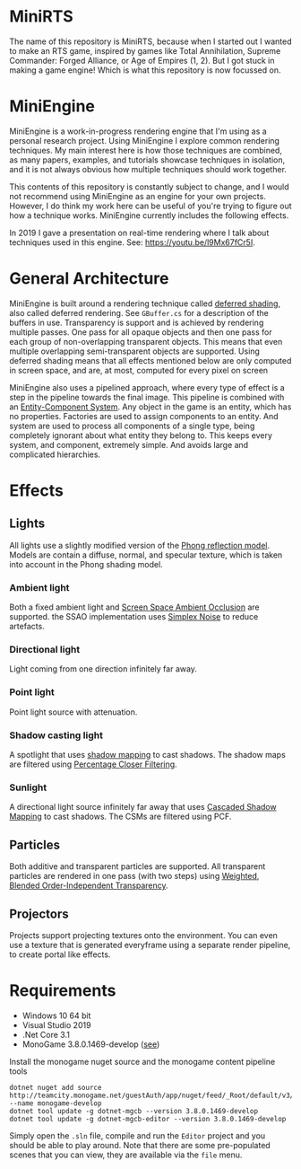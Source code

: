 # MiniRTS
The name of this repository is MiniRTS, because when I started out I wanted to make an RTS game, inspired by games like Total Annihilation,  Supreme Commander: Forged Alliance, or Age of Empires (1, 2). But I got stuck in making a game engine! Which is what this repository is now focussed on.

# MiniEngine

MiniEngine is a work-in-progress rendering engine that I'm using as a personal research project. Using MiniEngine I explore common rendering techniques. My main interest here is how those techniques are combined, as many papers, examples, and tutorials showcase techniques in isolation, and it is not always obvious how multiple techniques should work together.

This contents of this repository is constantly subject to change, and I would not recommend using MiniEngine as an engine for your own projects. However, I do think my work here can be useful of you're trying to figure out how a technique works. MiniEngine currently includes the following effects.

In 2019 I gave a presentation on real-time rendering where I talk about techniques used in this engine. See: https://youtu.be/l9Mx67fCr5I. 

# General Architecture

MiniEngine is built around a rendering technique called [deferred shading](https://en.wikipedia.org/wiki/Deferred_shading), also called deferred rendering. See `GBuffer.cs` for a description of the buffers in use. Transparency is support and is achieved by rendering multiple passes. One pass for all opaque objects and then one pass for each group of non-overlapping transparent objects. This means that even multiple overlapping semi-transparent objects are supported. Using deferred shading means that all effects mentioned below are only computed in screen space, and are, at most, computed for every pixel on screen

MiniEngine also uses a pipelined approach, where every type of effect is a step in the pipeline towards the final image. This pipeline is combined with an [Entity-Component System](https://en.wikipedia.org/wiki/Entity_component_system). Any object in the game is an entity, which has no properties. Factories are used to assign components to an entity. And system are used to process all components of a single type, being completely ignorant about what entity they belong to. This keeps every system, and component, extremely simple. And avoids large and complicated hierarchies.

# Effects

## Lights
All lights use a slightly modified version of the [Phong reflection model](https://en.wikipedia.org/wiki/Phong_reflection_model). Models are contain a diffuse, normal, and specular texture, which is taken into account in the Phong shading model. 

### Ambient light
Both a fixed ambient light and [Screen Space Ambient Occlusion](https://en.wikipedia.org/wiki/Screen_space_ambient_occlusion) are supported. the SSAO implementation uses [Simplex Noise](https://en.wikipedia.org/wiki/Simplex_noise) to reduce artefacts.

### Directional light
Light coming from one direction infinitely far away.

### Point light
Point light source with attenuation.

### Shadow casting light
A spotlight that uses [shadow mapping](https://en.wikipedia.org/wiki/Shadow_mapping) to cast shadows. The shadow maps are filtered using [Percentage Closer Filtering](https://developer.nvidia.com/gpugems/GPUGems/gpugems_ch11.html).

### Sunlight
A directional light source infinitely far away that uses [Cascaded Shadow Mapping](https://developer.download.nvidia.com/SDK/10.5/opengl/src/cascaded_shadow_maps/doc/cascaded_shadow_maps.pdf) to cast shadows. The CSMs are filtered using PCF.

## Particles
Both additive and transparent particles are supported. All transparent particles are rendered in one pass (with two steps) using [Weighted, Blended Order-Independent Transparency](http://casual-effects.blogspot.com/2015/03/implemented-weighted-blended-order.html).

## Projectors
Projects support projecting textures onto the environment. You can even use a texture that is generated everyframe using a separate render pipeline, to create portal like effects.

# Requirements
- Windows 10 64 bit
- Visual Studio 2019
- .Net Core 3.1
- MonoGame 3.8.0.1469-develop ([see](http://www.monogame.net/downloads/))

Install the monogame nuget source and the monogame content pipeline tools
```
dotnet nuget add source http://teamcity.monogame.net/guestAuth/app/nuget/feed/_Root/default/v3/index.json --name monogame-develop
dotnet tool update -g dotnet-mgcb --version 3.8.0.1469-develop
dotnet tool update -g dotnet-mgcb-editor --version 3.8.0.1469-develop
```

Simply open the `.sln` file, compile and run the `Editor` project and you should be able to play around. Note that there are some pre-populated scenes that you can view, they are available via the `file` menu.
